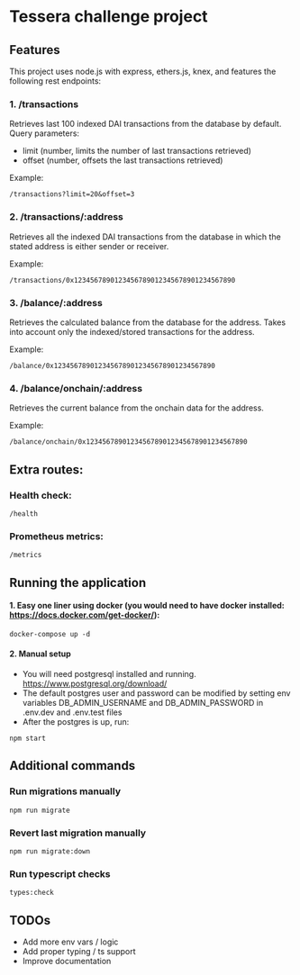 # Tessera challenge project

## Features

This project uses node.js with express, ethers.js, knex, and features the following rest endpoints:

### 1. /transactions

Retrieves last 100 indexed DAI transactions from the database by default. Query parameters:
- limit (number, limits the number of last transactions retrieved)
- offset (number, offsets the last transactions retrieved)

Example:
```
/transactions?limit=20&offset=3
```

### 2. /transactions/:address

Retrieves all the indexed DAI transactions from the database in which the stated address is either sender or receiver.

Example:
```
/transactions/0x1234567890123456789012345678901234567890
```

### 3. /balance/:address

Retrieves the calculated balance from the database for the address. Takes into account only the indexed/stored transactions for the address.

Example:
```
/balance/0x1234567890123456789012345678901234567890
```

### 4. /balance/onchain/:address

Retrieves the current balance from the onchain data for the address.

Example:
```
/balance/onchain/0x1234567890123456789012345678901234567890
```

## Extra routes:

### Health check:
```
/health
```

### Prometheus metrics:
```
/metrics
```

## Running the application

#### 1. Easy one liner using docker (you would need to have docker installed: https://docs.docker.com/get-docker/):
```
docker-compose up -d
```

#### 2. Manual setup

- You will need postgresql installed and running. https://www.postgresql.org/download/
- The default postgres user and password can be modified by setting env variables DB_ADMIN_USERNAME and DB_ADMIN_PASSWORD in .env.dev and .env.test files
- After the postgres is up, run:
```
npm start
```

## Additional commands

### Run migrations manually
```
npm run migrate
```

### Revert last migration manually
```
npm run migrate:down
```

### Run typescript checks
```
types:check
```


## TODOs
- Add more env vars / logic
- Add proper typing / ts support
- Improve documentation
